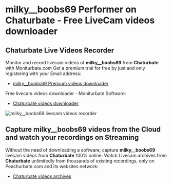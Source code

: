 # milky__boobs69 Performer on Chaturbate - Free LiveCam videos downloader

## Chaturbate Live Videos Recorder

Monitor and record livecam videos of **milky__boobs69** from **Chaturbate** with Moniturbate.com
Get a premium trial for free by just and only registering with your Email address:
* [milky__boobs69 Premium videos downloader](https://moniturbate.com/request-demo-licence-key.html)

Free livecam videos downloader - Moniturbate Software:
* [Chaturbate videos downloader](https://moniturbate.com/moniturbate-download-software.html)

![milky__boobs69 livecam videos recorder](https://peachurnet.com/templates/moniturbate-software.png)


## Capture milky__boobs69 videos from the Cloud and watch your recordings on Streaming

Without the need of downloading a software, capture **milky__boobs69** livecam videos from **Chaturbate** 100% online.
Watch Livecam archives from **Chaturbate** unlimitedly from thousands of existing recordings, only on Peachurbate.com and its websites network:
* [Chaturbate videos archives](https://peachurnet.com/)